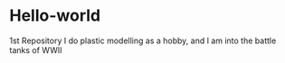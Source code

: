 # Hello-world
1st Repository
I do plastic modelling as a hobby, and I am into the battle tanks of WWII
